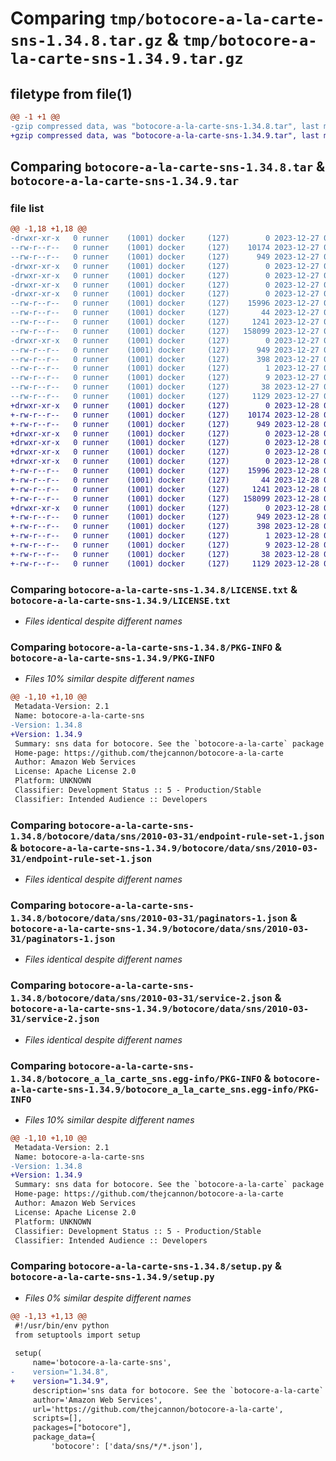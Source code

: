 # Comparing `tmp/botocore-a-la-carte-sns-1.34.8.tar.gz` & `tmp/botocore-a-la-carte-sns-1.34.9.tar.gz`

## filetype from file(1)

```diff
@@ -1 +1 @@
-gzip compressed data, was "botocore-a-la-carte-sns-1.34.8.tar", last modified: Wed Dec 27 01:06:56 2023, max compression
+gzip compressed data, was "botocore-a-la-carte-sns-1.34.9.tar", last modified: Thu Dec 28 01:06:57 2023, max compression
```

## Comparing `botocore-a-la-carte-sns-1.34.8.tar` & `botocore-a-la-carte-sns-1.34.9.tar`

### file list

```diff
@@ -1,18 +1,18 @@
-drwxr-xr-x   0 runner    (1001) docker     (127)        0 2023-12-27 01:06:56.275349 botocore-a-la-carte-sns-1.34.8/
--rw-r--r--   0 runner    (1001) docker     (127)    10174 2023-12-27 01:06:56.000000 botocore-a-la-carte-sns-1.34.8/LICENSE.txt
--rw-r--r--   0 runner    (1001) docker     (127)      949 2023-12-27 01:06:56.271349 botocore-a-la-carte-sns-1.34.8/PKG-INFO
-drwxr-xr-x   0 runner    (1001) docker     (127)        0 2023-12-27 01:06:56.271349 botocore-a-la-carte-sns-1.34.8/botocore/
-drwxr-xr-x   0 runner    (1001) docker     (127)        0 2023-12-27 01:06:56.271349 botocore-a-la-carte-sns-1.34.8/botocore/data/
-drwxr-xr-x   0 runner    (1001) docker     (127)        0 2023-12-27 01:06:56.271349 botocore-a-la-carte-sns-1.34.8/botocore/data/sns/
-drwxr-xr-x   0 runner    (1001) docker     (127)        0 2023-12-27 01:06:56.271349 botocore-a-la-carte-sns-1.34.8/botocore/data/sns/2010-03-31/
--rw-r--r--   0 runner    (1001) docker     (127)    15996 2023-12-27 01:06:29.000000 botocore-a-la-carte-sns-1.34.8/botocore/data/sns/2010-03-31/endpoint-rule-set-1.json
--rw-r--r--   0 runner    (1001) docker     (127)       44 2023-12-27 01:06:29.000000 botocore-a-la-carte-sns-1.34.8/botocore/data/sns/2010-03-31/examples-1.json
--rw-r--r--   0 runner    (1001) docker     (127)     1241 2023-12-27 01:06:29.000000 botocore-a-la-carte-sns-1.34.8/botocore/data/sns/2010-03-31/paginators-1.json
--rw-r--r--   0 runner    (1001) docker     (127)   158099 2023-12-27 01:06:29.000000 botocore-a-la-carte-sns-1.34.8/botocore/data/sns/2010-03-31/service-2.json
-drwxr-xr-x   0 runner    (1001) docker     (127)        0 2023-12-27 01:06:56.271349 botocore-a-la-carte-sns-1.34.8/botocore_a_la_carte_sns.egg-info/
--rw-r--r--   0 runner    (1001) docker     (127)      949 2023-12-27 01:06:56.000000 botocore-a-la-carte-sns-1.34.8/botocore_a_la_carte_sns.egg-info/PKG-INFO
--rw-r--r--   0 runner    (1001) docker     (127)      398 2023-12-27 01:06:56.000000 botocore-a-la-carte-sns-1.34.8/botocore_a_la_carte_sns.egg-info/SOURCES.txt
--rw-r--r--   0 runner    (1001) docker     (127)        1 2023-12-27 01:06:56.000000 botocore-a-la-carte-sns-1.34.8/botocore_a_la_carte_sns.egg-info/dependency_links.txt
--rw-r--r--   0 runner    (1001) docker     (127)        9 2023-12-27 01:06:56.000000 botocore-a-la-carte-sns-1.34.8/botocore_a_la_carte_sns.egg-info/top_level.txt
--rw-r--r--   0 runner    (1001) docker     (127)       38 2023-12-27 01:06:56.275349 botocore-a-la-carte-sns-1.34.8/setup.cfg
--rw-r--r--   0 runner    (1001) docker     (127)     1129 2023-12-27 01:06:56.000000 botocore-a-la-carte-sns-1.34.8/setup.py
+drwxr-xr-x   0 runner    (1001) docker     (127)        0 2023-12-28 01:06:57.942407 botocore-a-la-carte-sns-1.34.9/
+-rw-r--r--   0 runner    (1001) docker     (127)    10174 2023-12-28 01:06:57.000000 botocore-a-la-carte-sns-1.34.9/LICENSE.txt
+-rw-r--r--   0 runner    (1001) docker     (127)      949 2023-12-28 01:06:57.942407 botocore-a-la-carte-sns-1.34.9/PKG-INFO
+drwxr-xr-x   0 runner    (1001) docker     (127)        0 2023-12-28 01:06:57.942407 botocore-a-la-carte-sns-1.34.9/botocore/
+drwxr-xr-x   0 runner    (1001) docker     (127)        0 2023-12-28 01:06:57.942407 botocore-a-la-carte-sns-1.34.9/botocore/data/
+drwxr-xr-x   0 runner    (1001) docker     (127)        0 2023-12-28 01:06:57.942407 botocore-a-la-carte-sns-1.34.9/botocore/data/sns/
+drwxr-xr-x   0 runner    (1001) docker     (127)        0 2023-12-28 01:06:57.942407 botocore-a-la-carte-sns-1.34.9/botocore/data/sns/2010-03-31/
+-rw-r--r--   0 runner    (1001) docker     (127)    15996 2023-12-28 01:06:26.000000 botocore-a-la-carte-sns-1.34.9/botocore/data/sns/2010-03-31/endpoint-rule-set-1.json
+-rw-r--r--   0 runner    (1001) docker     (127)       44 2023-12-28 01:06:26.000000 botocore-a-la-carte-sns-1.34.9/botocore/data/sns/2010-03-31/examples-1.json
+-rw-r--r--   0 runner    (1001) docker     (127)     1241 2023-12-28 01:06:26.000000 botocore-a-la-carte-sns-1.34.9/botocore/data/sns/2010-03-31/paginators-1.json
+-rw-r--r--   0 runner    (1001) docker     (127)   158099 2023-12-28 01:06:26.000000 botocore-a-la-carte-sns-1.34.9/botocore/data/sns/2010-03-31/service-2.json
+drwxr-xr-x   0 runner    (1001) docker     (127)        0 2023-12-28 01:06:57.942407 botocore-a-la-carte-sns-1.34.9/botocore_a_la_carte_sns.egg-info/
+-rw-r--r--   0 runner    (1001) docker     (127)      949 2023-12-28 01:06:57.000000 botocore-a-la-carte-sns-1.34.9/botocore_a_la_carte_sns.egg-info/PKG-INFO
+-rw-r--r--   0 runner    (1001) docker     (127)      398 2023-12-28 01:06:57.000000 botocore-a-la-carte-sns-1.34.9/botocore_a_la_carte_sns.egg-info/SOURCES.txt
+-rw-r--r--   0 runner    (1001) docker     (127)        1 2023-12-28 01:06:57.000000 botocore-a-la-carte-sns-1.34.9/botocore_a_la_carte_sns.egg-info/dependency_links.txt
+-rw-r--r--   0 runner    (1001) docker     (127)        9 2023-12-28 01:06:57.000000 botocore-a-la-carte-sns-1.34.9/botocore_a_la_carte_sns.egg-info/top_level.txt
+-rw-r--r--   0 runner    (1001) docker     (127)       38 2023-12-28 01:06:57.942407 botocore-a-la-carte-sns-1.34.9/setup.cfg
+-rw-r--r--   0 runner    (1001) docker     (127)     1129 2023-12-28 01:06:57.000000 botocore-a-la-carte-sns-1.34.9/setup.py
```

### Comparing `botocore-a-la-carte-sns-1.34.8/LICENSE.txt` & `botocore-a-la-carte-sns-1.34.9/LICENSE.txt`

 * *Files identical despite different names*

### Comparing `botocore-a-la-carte-sns-1.34.8/PKG-INFO` & `botocore-a-la-carte-sns-1.34.9/PKG-INFO`

 * *Files 10% similar despite different names*

```diff
@@ -1,10 +1,10 @@
 Metadata-Version: 2.1
 Name: botocore-a-la-carte-sns
-Version: 1.34.8
+Version: 1.34.9
 Summary: sns data for botocore. See the `botocore-a-la-carte` package for more info.
 Home-page: https://github.com/thejcannon/botocore-a-la-carte
 Author: Amazon Web Services
 License: Apache License 2.0
 Platform: UNKNOWN
 Classifier: Development Status :: 5 - Production/Stable
 Classifier: Intended Audience :: Developers
```

### Comparing `botocore-a-la-carte-sns-1.34.8/botocore/data/sns/2010-03-31/endpoint-rule-set-1.json` & `botocore-a-la-carte-sns-1.34.9/botocore/data/sns/2010-03-31/endpoint-rule-set-1.json`

 * *Files identical despite different names*

### Comparing `botocore-a-la-carte-sns-1.34.8/botocore/data/sns/2010-03-31/paginators-1.json` & `botocore-a-la-carte-sns-1.34.9/botocore/data/sns/2010-03-31/paginators-1.json`

 * *Files identical despite different names*

### Comparing `botocore-a-la-carte-sns-1.34.8/botocore/data/sns/2010-03-31/service-2.json` & `botocore-a-la-carte-sns-1.34.9/botocore/data/sns/2010-03-31/service-2.json`

 * *Files identical despite different names*

### Comparing `botocore-a-la-carte-sns-1.34.8/botocore_a_la_carte_sns.egg-info/PKG-INFO` & `botocore-a-la-carte-sns-1.34.9/botocore_a_la_carte_sns.egg-info/PKG-INFO`

 * *Files 10% similar despite different names*

```diff
@@ -1,10 +1,10 @@
 Metadata-Version: 2.1
 Name: botocore-a-la-carte-sns
-Version: 1.34.8
+Version: 1.34.9
 Summary: sns data for botocore. See the `botocore-a-la-carte` package for more info.
 Home-page: https://github.com/thejcannon/botocore-a-la-carte
 Author: Amazon Web Services
 License: Apache License 2.0
 Platform: UNKNOWN
 Classifier: Development Status :: 5 - Production/Stable
 Classifier: Intended Audience :: Developers
```

### Comparing `botocore-a-la-carte-sns-1.34.8/setup.py` & `botocore-a-la-carte-sns-1.34.9/setup.py`

 * *Files 0% similar despite different names*

```diff
@@ -1,13 +1,13 @@
 #!/usr/bin/env python
 from setuptools import setup
 
 setup(
     name='botocore-a-la-carte-sns',
-    version="1.34.8",
+    version="1.34.9",
     description='sns data for botocore. See the `botocore-a-la-carte` package for more info.',
     author='Amazon Web Services',
     url='https://github.com/thejcannon/botocore-a-la-carte',
     scripts=[],
     packages=["botocore"],
     package_data={
         'botocore': ['data/sns/*/*.json'],
```

